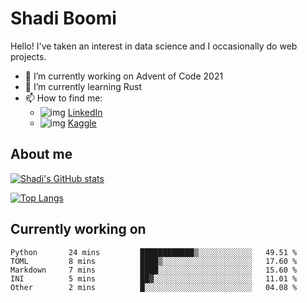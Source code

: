 # Shadi Boomi

Hello! I've taken an interest in data science and I occasionally do web projects.

- 🔭 I’m currently working on Advent of Code 2021
- 🌱 I’m currently learning Rust
- 📫 How to find me: 
  - ![img](https://www.linkedin.com/favicon.ico) [LinkedIn](https://www.linkedin.com/in/shadiboomi/)
  - ![img](https://www.kaggle.com/static/images/favicon.ico) [Kaggle](https://www.kaggle.com/sboomi)

##  About me

[![Shadi's GitHub stats](https://github-readme-stats.vercel.app/api?username=sboomi&show_icons=true&theme=radical)](https://github.com/anuraghazra/github-readme-stats)

[![Top Langs](https://github-readme-stats.vercel.app/api/top-langs/?username=sboomi&layout=compact&theme=default)](https://github.com/anuraghazra/github-readme-stats)

## Currently working on

<!--START_SECTION:waka-->

```text
Python       24 mins         ████████████▒░░░░░░░░░░░░   49.51 %
TOML         8 mins          ████▒░░░░░░░░░░░░░░░░░░░░   17.60 %
Markdown     7 mins          ████░░░░░░░░░░░░░░░░░░░░░   15.60 %
INI          5 mins          ██▓░░░░░░░░░░░░░░░░░░░░░░   11.01 %
Other        2 mins          █░░░░░░░░░░░░░░░░░░░░░░░░   04.08 %
```

<!--END_SECTION:waka-->
